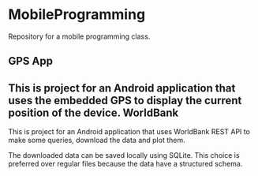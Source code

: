 # MobileProgramming
Repository for a mobile programming class.

**GPS App**
------------
This is project for an Android application that uses the embedded GPS to display the current position of the device.
**WorldBank**
-------------
This is project for an Android application that uses WorldBank REST API to make some queries, download the data and plot them.

The downloaded data can be saved locally using SQLite. This choice is preferred over regular files because the data have a structured schema.
